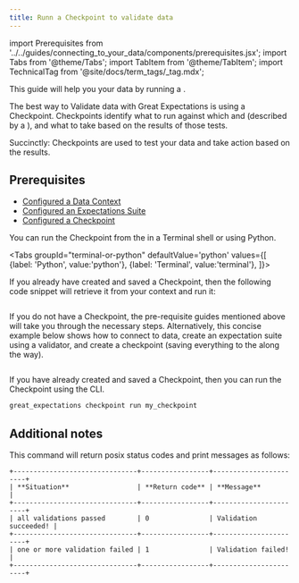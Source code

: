 ```yaml
---
title: Runn a Checkpoint to validate data 
---
```


import Prerequisites from '../../guides/connecting_to_your_data/components/prerequisites.jsx';
import Tabs from '@theme/Tabs';
import TabItem from '@theme/TabItem';
import TechnicalTag from '@site/docs/term_tags/_tag.mdx';

This guide will help you <TechnicalTag tag="validation" text="Validate" /> your data by running a <TechnicalTag tag="checkpoint" text="Checkpoint" />.

The best way to Validate data with Great Expectations is using a Checkpoint. Checkpoints identify what <TechnicalTag tag="expectation_suite" text="Expectation Suites" /> to run against which <TechnicalTag tag="data_asset" text="Data Asset" /> and <TechnicalTag tag="batch" text="Batch" /> (described by a <TechnicalTag tag="batch_request" text="Batch Requests" />), and what <TechnicalTag tag="action" text="Actions" /> to take based on the results of those tests.

Succinctly: Checkpoints are used to test your data and take action based on the results.

## Prerequisites

<Prerequisites>

- [Configured a Data Context](/docs/guides/setup/configuring_data_contexts/instantiating_data_contexts/how_to_quickly_instantiate_a_data_context)
- [Configured an Expectations Suite](/docs/guides/expectations/how_to_create_and_edit_expectations_with_instant_feedback_from_a_sample_batch_of_data)
- [Configured a Checkpoint](./checkpoints/how_to_create_a_new_checkpoint.md)

</Prerequisites>

You can run the Checkpoint from the <TechnicalTag tag="cli" text="CLI" /> in a Terminal shell or using Python.

<Tabs
  groupId="terminal-or-python"
  defaultValue='python'
  values={[
  {label: 'Python', value:'python'},
  {label: 'Terminal', value:'terminal'},
  ]}>

<TabItem value="python">

If you already have created and saved a Checkpoint, then the following code snippet will retrieve it from your context and run it:

```python name="tests/integration/docusaurus/validation/checkpoints/how_to_validate_data_by_running_a_checkpoint.py checkpoint script"
```

If you do not have a Checkpoint, the pre-requisite guides mentioned above will take you through the necessary steps. Alternatively, this concise example below shows how to connect to data, create an expectation suite using a validator, and create a checkpoint (saving everything to the <TechnicalTag tag="data_context" text="Data Context" /> along the way).

```python name="tests/integration/docusaurus/validation/checkpoints/how_to_validate_data_by_running_a_checkpoint.py setup"
```

</TabItem>
<TabItem value="terminal">

If you have already created and saved a Checkpoint, then you can run the Checkpoint using the CLI.

```bash
great_expectations checkpoint run my_checkpoint
```

## Additional notes

This command will return posix status codes and print messages as follows:

    +-------------------------------+-----------------+-----------------------+
    | **Situation**                 | **Return code** | **Message**           |
    +-------------------------------+-----------------+-----------------------+
    | all validations passed        | 0               | Validation succeeded! |
    +-------------------------------+-----------------+-----------------------+
    | one or more validation failed | 1               | Validation failed!    |
    +-------------------------------+-----------------+-----------------------+

</TabItem>
</Tabs>

